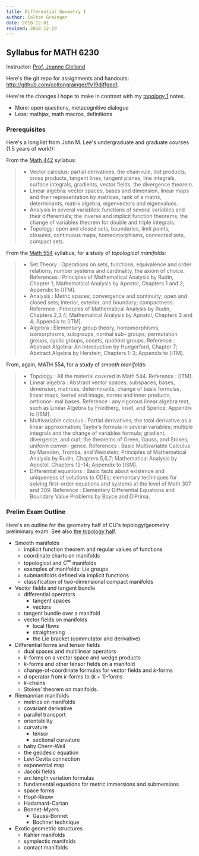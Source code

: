 ```yaml
---
title: Differential Geometry 1
author: Colton Grainger
date: 2018-12-01
revised: 2018-12-19
---
```


## Syllabus for MATH 6230

Instructor: [Prof. Jeanne Clelland](http://math.colorado.edu/~jnc/)

Here's the git repo for assignments and handouts: <http://github.com/coltongrainger/fy19diffgeo1>. 

Here're the changes I hope to make in contrast with my [topology 1](top1) notes.

- More: open questions, metacognitive dialogue
- Less: mathjax, math macros, definitions

### Prerequisites

Here's a long list from John M. Lee's undergraduate and graduate courses (1.5 years of work!):

From the [Math 442](https://sites.math.washington.edu/~lee/Courses/442-2013/syllabus.pdf) syllabus:

> - Vector calculus: partial derivatives, the chain rule, dot products, cross products, tangent lines, tangent planes, line integrals, surface integrals, gradients, vector fields, the divergence theorem.
> - Linear algebra: vector spaces, bases and dimension, linear maps and their representation by matrices, rank of a matrix, determinants, matrix algebra, eigenvectors and eigenvalues. 
> - Analysis in several variables: functions of several variables and their differentials; the inverse and implicit function theorems; the change of variables theorem for double and triple integrals.
> - Topology: open and closed sets, boundaries, limit points, closures, continuous maps, homeomorphisms, connected sets, compact sets. 

From the [Math 554](https://sites.math.washington.edu/~lee/Courses/544-2006/syllabus.pdf) syllabus, for a study of *topological manifolds*:

> - Set Theory : Operations on sets, functions, equivalence and order relations, number systems and cardinality, the axiom of choice. References : Principles of Mathematical Analysis by Rudin, Chapter 1; Mathematical Analysis by Apostol, Chapters 1 and 2; Appendix to [ITM]. 
> - Analysis : Metric spaces; convergence and continuity; open and closed sets; interior, exterior, and boundary; compactness. Reference : Principles of Mathematical Analysis by Rudin, Chapters 2,3,4; Mathematical Analysis by Apostol, Chapters 3 and 4; Appendix to [ITM]. 
> - Algebra : Elementary group theory, homomorphisms, isomorphisms, subgroups, normal sub- groups, permutation groups, cyclic groups, cosets, quotient groups. Reference : Abstract Algebra: An Introduction by Hungerford, Chapter 7; Abstract Algebra by Herstein, Chapters 1–3; Appendix to [ITM].

From, again, MATH 554, for a study of *smooth manifolds*:

> - Topology : All the material covered in Math 544. Reference : [ITM].
> - Linear algebra : Abstract vector spaces, subspaces, bases, dimension, matrices, determinants, change of basis formulas, linear maps, kernel and image, norms and inner products, orthonor- mal bases. Reference : any rigorous linear algebra text, such as Linear Algebra by Friedberg, Insel, and Spence; Appendix to [ISM].
> - Multivariable  calculus : Partial derivatives; the total derivative as a linear approximation; Taylor’s formula in several variables; multiple integrals and the change of variables formula; gradient, divergence, and curl; the theorems of Green, Gauss, and Stokes; uniform conver- gence. References : Basic  Multivariable  Calculus by Marsden, Tromba, and Weinstein; Principles of  Mathematical  Analysis by Rudin, Chapters 5,6,7; Mathematical  Analysis by Apostol, Chapters 12–14; Appendix to [ISM].
> - Differential  equations : Basic facts about existence and uniqueness of solutions to ODEs; elementary techniques for solving first-order equations and systems at the level of Math 307 and 309. Reference : Elementary Differential Equations and Boundary Value Problems by Boyce and DiPrima.

### Prelim Exam Outline

Here's an outline for the geometry half of CU's topology/geometry preliminary exam. See also [the topology half](top1#prelim-exam-syllabus).

- Smooth manifolds
    - implicit function theorem and regular values of functions
    - coordinate charts on manifolds
    - topological and $C^\infty$ manifolds
    - examples of manifolds: Lie groups
    - submanifolds defined via implicit functions
    - classification of two-dimensional compact manifolds
- Vector fields and tangent bundle
    - differential operators
        - tangent spaces 
        - vectors
    - tangent bundle over a manifold 
    - vector fields on manifolds 
        - local flows
        - straightening
        - the Lie bracket (commutator and derivative)
- Differential forms and tensor fields
    - dual spaces and multilinear operators
    - $k$-forms on a vector space and wedge products
    - $k$-forms and other tensor fields on a manifold
    - change-of-coordinate formulas for vector fields and $k$-forms
    - $d$ operator from $k$-forms to $(k + 1)$-forms
    - $k$-chains
    - Stokes’ theorem on manifolds.
- Riemannian manifolds
    - metrics on manifolds
    - covariant derivative
    - parallel transport
    - orientability
    - curvature
        - tensor
        - sectional curvature
    - baby Chern-Weil
    - the geodesic equation
    - Levi Cevita connection
    - exponential map
    - Jacobi fields
    - arc length variation formulas
    - fundamental equations for metric immersions and submersions
    - space forms
    - Hopf-Rinow
    - Hadamard-Cartan
    - Bonnet-Myers 
        - Gauss-Bonnet 
        - Bochner technique
- Exotic geometric structures
    - Kahler manifolds
    - symplectic manifolds
    - contact manifolds


